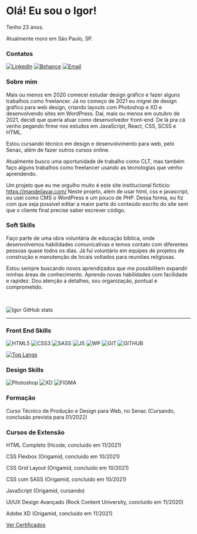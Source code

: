 # Olá! Eu sou o Igor!

Tenho 23 anos.

Atualmente moro em São Paulo, SP.


### Contatos

[![LinkedIn](https://img.shields.io/badge/LinkedIn-0077B5?style=for-the-badge&logo=linkedin&logoColor=white)](https://www.linkedin.com/in/igor-serafim-141b62171)
[![Behance](https://img.shields.io/badge/-Behance-blue?style=for-the-badge&logo=behance&logoColor=white)](https://www.behance.net/igorserafim)
[![Email](https://img.shields.io/badge/Gmail-D14836?style=for-the-badge&logo=gmail&logoColor=white)](mailto:igorserafim2015@hotmail.com)



### Sobre mim

Mais ou menos em 2020 comecei estudar design gráfico e fazer alguns trabalhos como freelancer. Já no começo de 2021 eu migrei de design gráfico para web design, criando layouts com Photoshop e XD e desenvolvendo sites em WordPress. Daí, mais ou menos em outubro de 2021, decidi que queria atuar como desenvolvedor front-end. De lá pra cá venho pegando firme nos estudos em JavaScript, React, CSS, SCSS e HTML.

Estou cursando técnico em design e desenvolvimento para web, pelo Senac, além de fazer outros cursos online. 

Atualmente busco uma oportunidade de trabalho como CLT, mas também faço alguns trabalhos como freelancer usando as tecnologias que venho aprendendo.

Um projeto que eu me orgulho muito é este site institucional fictício: https://mandeilavar.com/
Neste projeto, além de usar html, css e javascript, eu usei como CMS o WordPress e um pouco de PHP. Dessa forma, eu fiz com que seja possível editar a maior parte do conteúdo escrito do site sem que o cliente final precise saber escrever código. 

### Soft Skills

Faço parte de uma obra voluntária de educação bíblica, onde desenvolvemos habilidades comunicativas e temos contato com diferentes pessoas quase todos os dias. Já fui voluntário em equipes de projetos de construção e manutenção de locais voltados para reuniões religiosas.

Estou sempre buscando novos aprendizados que me possibilitem expandir minhas áreas de conhecimento. Aprendo novas habilidades com facilidade e rapidez. Dou atenção a detalhes, sou organização, pontual e comprometido.


<br>

![Igor GitHub stats](https://github-readme-stats.vercel.app/api?username=igorserafim15&show_icons=true&theme=jolly)

<hr>

### Front End Skills 

![HTML5](https://img.shields.io/badge/HTML5-E34F26?style=for-the-badge&logo=html5&logoColor=white)
![CSS3](https://img.shields.io/badge/CSS3-1572B6?style=for-the-badge&logo=css3&logoColor=white)
![SASS](https://img.shields.io/badge/Sass-CC6699?style=for-the-badge&logo=sass&logoColor=white)
![JS](https://img.shields.io/badge/JavaScript-F7DF1E?style=for-the-badge&logo=javascript&logoColor=black)
![WP](https://img.shields.io/badge/Wordpress-21759B?style=for-the-badge&logo=wordpress&logoColor=white)
![GIT](https://img.shields.io/badge/Git-F05032?style=for-the-badge&logo=git&logoColor=white)
![GITHUB](https://img.shields.io/badge/GitHub-100000?style=for-the-badge&logo=github&logoColor=white)


[![Top Langs](https://github-readme-stats.vercel.app/api/top-langs/?username=igorserafim15&layout=compact)](https://github.com/anuraghazra/github-readme-stats)


### Design Skills

![Photoshop](https://img.shields.io/badge/Adobe-Photoshop-31A8FF?style=for-the-badge&logo=Adobe-Photoshop&labelColor=0a446b&logoWidth=15)
![XD](https://img.shields.io/badge/Adobe%20XD-470137?style=for-the-badge&logo=Adobe%20XD&logoColor=#FF61F6)
![FIGMA](https://img.shields.io/badge/Figma-F24E1E?style=for-the-badge&logo=figma&logoColor=white)


### Formação

Curso Técnico de Produção e Design para Web, no Senac (Cursando, conclusão prevista para 01/2022)

### Cursos de Extensão

HTML Completo (Hcode, concluido em 11/2021) 

CSS Flexbox (Origamid, concluido em 10/2021)

CSS Grid Layout (Origamid, concluido em 10/2021) 

CSS com SASS (Origamid, concluido em 10/2021)

JavaScript (Origamid, cursando)

UI/UX Design Avançado (Rock Content University, concluido em 11/2020) 

Adobe XD (Origamid, concluido em 11/2021) 

<a href="https://drive.google.com/drive/folders/1ibZsmjLCxMrQPg_hlmiy3t-4aRFimUg3?usp=sharing">Ver Certificados<a>






